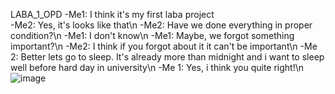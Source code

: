 LABA_1_OPD
-Me1: I think it's my first laba project<br />
-Me2: Yes, it's looks like that\n
-Me2: Have we done everything in proper condition?\n
-Me1: I don't know\n
-Me1: Maybe, we forgot something important?\n
-Me2: I think if you forgot about it it can't be important\n
-Me 2: Better lets go to sleep. It's already more than midnight and i want to sleep well before hard day in university\n
-Me 1: Yes, i think you quite right!\n
![image](https://user-images.githubusercontent.com/66479764/226421036-15256829-9340-4ab9-ad9a-4ea1f4c66c9b.png)

